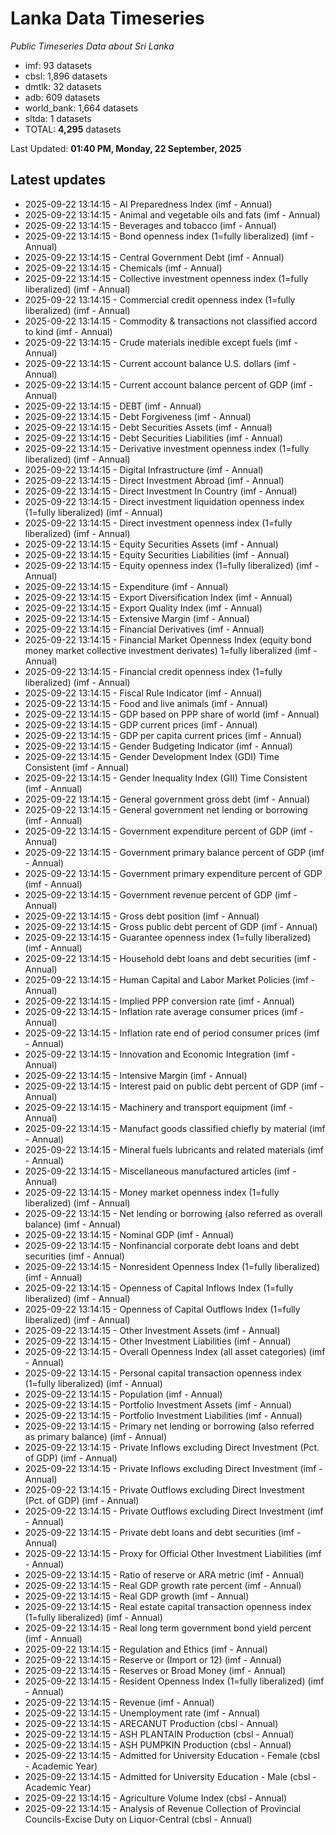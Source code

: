 # Lanka Data Timeseries
*Public Timeseries Data about Sri Lanka*

* imf: 93 datasets
* cbsl: 1,896 datasets
* dmtlk: 32 datasets
* adb: 609 datasets
* world_bank: 1,664 datasets
* sltda: 1 datasets
* TOTAL: **4,295** datasets

Last Updated: **01:40 PM, Monday, 22 September, 2025**

## Latest updates

* 2025-09-22 13:14:15 - AI Preparedness Index (imf - Annual)
* 2025-09-22 13:14:15 - Animal and vegetable oils and fats (imf - Annual)
* 2025-09-22 13:14:15 - Beverages and tobacco (imf - Annual)
* 2025-09-22 13:14:15 - Bond openness index (1=fully liberalized) (imf - Annual)
* 2025-09-22 13:14:15 - Central Government Debt (imf - Annual)
* 2025-09-22 13:14:15 - Chemicals (imf - Annual)
* 2025-09-22 13:14:15 - Collective investment openness index (1=fully liberalized) (imf - Annual)
* 2025-09-22 13:14:15 - Commercial credit openness index (1=fully liberalized) (imf - Annual)
* 2025-09-22 13:14:15 - Commodity & transactions not classified accord to kind (imf - Annual)
* 2025-09-22 13:14:15 - Crude materials inedible except fuels (imf - Annual)
* 2025-09-22 13:14:15 - Current account balance U.S. dollars (imf - Annual)
* 2025-09-22 13:14:15 - Current account balance percent of GDP (imf - Annual)
* 2025-09-22 13:14:15 - DEBT (imf - Annual)
* 2025-09-22 13:14:15 - Debt Forgiveness (imf - Annual)
* 2025-09-22 13:14:15 - Debt Securities Assets (imf - Annual)
* 2025-09-22 13:14:15 - Debt Securities Liabilities (imf - Annual)
* 2025-09-22 13:14:15 - Derivative investment openness index (1=fully liberalized) (imf - Annual)
* 2025-09-22 13:14:15 - Digital Infrastructure (imf - Annual)
* 2025-09-22 13:14:15 - Direct Investment Abroad (imf - Annual)
* 2025-09-22 13:14:15 - Direct Investment In Country (imf - Annual)
* 2025-09-22 13:14:15 - Direct investment liquidation openness index (1=fully liberalized) (imf - Annual)
* 2025-09-22 13:14:15 - Direct investment openness index (1=fully liberalized) (imf - Annual)
* 2025-09-22 13:14:15 - Equity Securities Assets (imf - Annual)
* 2025-09-22 13:14:15 - Equity Securities Liabilities (imf - Annual)
* 2025-09-22 13:14:15 - Equity openness index (1=fully liberalized) (imf - Annual)
* 2025-09-22 13:14:15 - Expenditure (imf - Annual)
* 2025-09-22 13:14:15 - Export Diversification Index (imf - Annual)
* 2025-09-22 13:14:15 - Export Quality Index (imf - Annual)
* 2025-09-22 13:14:15 - Extensive Margin (imf - Annual)
* 2025-09-22 13:14:15 - Financial Derivatives (imf - Annual)
* 2025-09-22 13:14:15 - Financial Market Openness Index (equity bond money market collective investment derivates) 1=fully liberalized (imf - Annual)
* 2025-09-22 13:14:15 - Financial credit openness index (1=fully liberalized) (imf - Annual)
* 2025-09-22 13:14:15 - Fiscal Rule Indicator (imf - Annual)
* 2025-09-22 13:14:15 - Food and live animals (imf - Annual)
* 2025-09-22 13:14:15 - GDP based on PPP share of world (imf - Annual)
* 2025-09-22 13:14:15 - GDP current prices (imf - Annual)
* 2025-09-22 13:14:15 - GDP per capita current prices (imf - Annual)
* 2025-09-22 13:14:15 - Gender Budgeting Indicator (imf - Annual)
* 2025-09-22 13:14:15 - Gender Development Index (GDI) Time Consistent (imf - Annual)
* 2025-09-22 13:14:15 - Gender Inequality Index (GII) Time Consistent (imf - Annual)
* 2025-09-22 13:14:15 - General government gross debt (imf - Annual)
* 2025-09-22 13:14:15 - General government net lending or borrowing (imf - Annual)
* 2025-09-22 13:14:15 - Government expenditure percent of GDP (imf - Annual)
* 2025-09-22 13:14:15 - Government primary balance percent of GDP (imf - Annual)
* 2025-09-22 13:14:15 - Government primary expenditure percent of GDP (imf - Annual)
* 2025-09-22 13:14:15 - Government revenue percent of GDP (imf - Annual)
* 2025-09-22 13:14:15 - Gross debt position (imf - Annual)
* 2025-09-22 13:14:15 - Gross public debt percent of GDP (imf - Annual)
* 2025-09-22 13:14:15 - Guarantee openness index (1=fully liberalized) (imf - Annual)
* 2025-09-22 13:14:15 - Household debt loans and debt securities (imf - Annual)
* 2025-09-22 13:14:15 - Human Capital and Labor Market Policies (imf - Annual)
* 2025-09-22 13:14:15 - Implied PPP conversion rate (imf - Annual)
* 2025-09-22 13:14:15 - Inflation rate average consumer prices (imf - Annual)
* 2025-09-22 13:14:15 - Inflation rate end of period consumer prices (imf - Annual)
* 2025-09-22 13:14:15 - Innovation and Economic Integration (imf - Annual)
* 2025-09-22 13:14:15 - Intensive Margin (imf - Annual)
* 2025-09-22 13:14:15 - Interest paid on public debt percent of GDP (imf - Annual)
* 2025-09-22 13:14:15 - Machinery and transport equipment (imf - Annual)
* 2025-09-22 13:14:15 - Manufact goods classified chiefly by material (imf - Annual)
* 2025-09-22 13:14:15 - Mineral fuels lubricants and related materials (imf - Annual)
* 2025-09-22 13:14:15 - Miscellaneous manufactured articles (imf - Annual)
* 2025-09-22 13:14:15 - Money market openness index (1=fully liberalized) (imf - Annual)
* 2025-09-22 13:14:15 - Net lending or borrowing (also referred as overall balance) (imf - Annual)
* 2025-09-22 13:14:15 - Nominal GDP (imf - Annual)
* 2025-09-22 13:14:15 - Nonfinancial corporate debt loans and debt securities (imf - Annual)
* 2025-09-22 13:14:15 - Nonresident Openness Index (1=fully liberalized) (imf - Annual)
* 2025-09-22 13:14:15 - Openness of Capital Inflows Index (1=fully liberalized) (imf - Annual)
* 2025-09-22 13:14:15 - Openness of Capital Outflows Index (1=fully liberalized) (imf - Annual)
* 2025-09-22 13:14:15 - Other Investment Assets (imf - Annual)
* 2025-09-22 13:14:15 - Other Investment Liabilities (imf - Annual)
* 2025-09-22 13:14:15 - Overall Openness Index (all asset categories) (imf - Annual)
* 2025-09-22 13:14:15 - Personal capital transaction openness index (1=fully liberalized) (imf - Annual)
* 2025-09-22 13:14:15 - Population (imf - Annual)
* 2025-09-22 13:14:15 - Portfolio Investment Assets (imf - Annual)
* 2025-09-22 13:14:15 - Portfolio Investment Liabilities (imf - Annual)
* 2025-09-22 13:14:15 - Primary net lending or borrowing (also referred as primary balance) (imf - Annual)
* 2025-09-22 13:14:15 - Private Inflows excluding Direct Investment (Pct. of GDP) (imf - Annual)
* 2025-09-22 13:14:15 - Private Inflows excluding Direct Investment (imf - Annual)
* 2025-09-22 13:14:15 - Private Outflows excluding Direct Investment (Pct. of GDP) (imf - Annual)
* 2025-09-22 13:14:15 - Private Outflows excluding Direct Investment (imf - Annual)
* 2025-09-22 13:14:15 - Private debt loans and debt securities (imf - Annual)
* 2025-09-22 13:14:15 - Proxy for Official Other Investment Liabilities (imf - Annual)
* 2025-09-22 13:14:15 - Ratio of reserve or ARA metric (imf - Annual)
* 2025-09-22 13:14:15 - Real GDP growth rate percent (imf - Annual)
* 2025-09-22 13:14:15 - Real GDP growth (imf - Annual)
* 2025-09-22 13:14:15 - Real estate capital transaction openness index (1=fully liberalized) (imf - Annual)
* 2025-09-22 13:14:15 - Real long term government bond yield percent (imf - Annual)
* 2025-09-22 13:14:15 - Regulation and Ethics (imf - Annual)
* 2025-09-22 13:14:15 - Reserve or (Import or 12) (imf - Annual)
* 2025-09-22 13:14:15 - Reserves or Broad Money (imf - Annual)
* 2025-09-22 13:14:15 - Resident Openness Index (1=fully liberalized) (imf - Annual)
* 2025-09-22 13:14:15 - Revenue (imf - Annual)
* 2025-09-22 13:14:15 - Unemployment rate (imf - Annual)
* 2025-09-22 13:14:15 - ARECANUT Production (cbsl - Annual)
* 2025-09-22 13:14:15 - ASH PLANTAIN Production (cbsl - Annual)
* 2025-09-22 13:14:15 - ASH PUMPKIN Production (cbsl - Annual)
* 2025-09-22 13:14:15 - Admitted for University Education - Female (cbsl - Academic Year)
* 2025-09-22 13:14:15 - Admitted for University Education - Male (cbsl - Academic Year)
* 2025-09-22 13:14:15 - Agriculture Volume Index (cbsl - Annual)
* 2025-09-22 13:14:15 - Analysis of Revenue Collection of Provincial Councils-Excise Duty on Liquor-Central (cbsl - Annual)